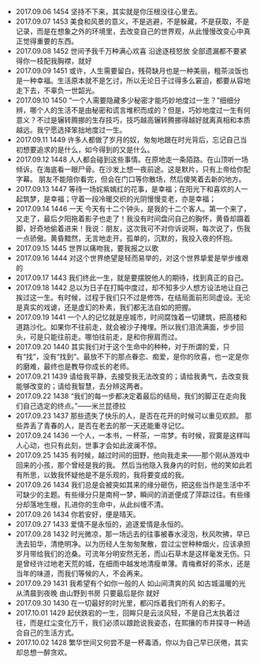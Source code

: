 - 2017.09.06 1454 坚持不下来，其实就是你压根没往心里去。
- 2017.09.07 1453 美食和风景的意义，不是逃避，不是躲藏，不是获取，不是记录，而是在想象之外的环境里，去改变自己的世界观，从此慢慢改变心中真正觉得重要的东西。
- 2017.09.08 1452 世间予我千万种满心欢喜 沿途逐枝怒放 全部遗漏都不要紧 得你一枝配我胸襟，就好
- 2017.09.09 1451 或许，人生需要留白，残荷缺月也是一种美丽，粗茶淡饭也是一种幸福。生活原本就不是乞讨，所以无论日子过得多么窘迫，都要从容地走下去，不辜负一世韶光。
- 2017.09.10 1450 “一个人需要隐藏多少秘密才能巧妙地度过一生？”细细分辨，哪个人的生活不是由秘密和谎言堆积而成的？但是，巧妙地度过一生有何意义？不过是辗转腾挪的生存技巧，技巧越高辗转腾挪得越好就离真相和本质越远。我宁愿选择笨拙地度过一生。
- 2017.09.11 1449 许多人都做了岁月的奴，匆匆地跟在时光背后，忘记自己当初想要追求的是什么，如今得到的又是什么。
- 2017.09.12 1448 人人都会碰到这些事情。在原地走一条陌路。在山顶听一场倾诉。在海底看一眼尸骨。在沙发上想一夜前途。这是默片，只有上帝给你配字幕。 朋友不能陪你看完，但会在门口等你散场，然后傻笑着去新的地方。
- 2017.09.13 1447 等待一场姹紫嫣红的花事，是幸福；在阳光下和喜欢的人一起筑梦，是幸福；守着一段冷暖交织的光阴慢慢变老，亦是幸福；
- 2017.09.14 1446 一天 今天有十二个钟头，是我的十二个客人。第一个来了，又走了，最后夕阳拖着影子也走了！我没有时间盘问自己的胸怀，黄昏却蹑着脚，好奇地偷着进来！我说：朋友，这次我可不对你诉说啊，每次说了，伤我一点骄傲。黄昏黯然，无言地走开。孤单的，沉默的，我投入夜的怀抱。
- 2017.09.15 1445 世界以痛吻我，要我报之以歌
- 2017.09.16 1444 对这个世界绝望是轻而易举的，对这个世界挚爱是举步维艰的
- 2017.09.17 1443 我们终此一生，就是要摆脱他人的期待，找到真正的自己。
- 2017.09.18 1442 总以为日子在打盹中度过，却不知多少人想方设法地让自己挨过这一生。有时候，过程于我们只不过是修饰，在结局面前形同虚设。无论是真实的戏谑，还是虚幻的朴素，我们都无法自如的把握。
- 2017.09.19 1441 一个人的记忆就是座城市，时间腐蚀着一切建筑，把高楼和道路沙化。如果你不往前走，就会被沙子掩埋。所以我们泪流满面，步步回头，可是只能往前走。哪怕往前走，是和你擦肩而过。
- 2017.09.20 1440 其实我们对于这个生命中的种种，对于所谓的爱，只有“找”，没有“找到”。最放不下的那点眷恋、痴爱，是你的欣喜，也一定是你的磨难，最终也是教导你成长的老师。
- 2017.09.21 1439 请给我平静，去接受我无法改变的；请给我勇气，去改变我能够改变的；请给我智慧，去分辨这两者。
- 2017.09.22 1438 “我们的每一步都决定着最后的结局，我们的脚正在走向我们自己选定的终点。”——米兰昆德拉
- 2017.09.23 1437 那些遗失了快乐的人，是否在花开的时候可以重见欢颜。 那些弄丢了青春的人，是否在老去的那一天还能重寻记忆。
- 2017.09.24 1436 一个人，一本书，一杯茶，一帘梦。有时候，寂寞是这样叫人心动，也只有此刻，世事才会如此波澜不惊。
- 2017.09.25 1435 有时候，越过时间的田野，他向我走来——那个刚从游戏中回来的小孩，那个曾经是我的我。 然后当他隐入我身内的时刻，他的笑如此若有所思，以致我怀疑他是不是乐观的，我将要变成的我。
- 2017.09.26 1434 我们总是会被突如其来的缘分砸伤，把这些当作是生活中不可缺少的主题。有些缘分只是南柯一梦，瞬间的消逝便成了萍踪过往。有些缘分却落地生根，扎进你的生命中，从此纠缠不清。
- 2017.09.26 1434 你若安好，便是晴天。
- 2017.09.27 1433 爱情不是永恒的，追逐爱情是永恒的。
- 2017.09.28 1432 时光微凉，那一场远去的往事被春水浸泡，秋风吹拂，早已洗去铅华，清绝明净。以为历经人生匆匆聚散，尝过尘世种种烟火，应该承担岁月带给我们的沧桑。可流年分明安然无恙，而山石草木是这样毫发无伤。只是曾经许过地老天荒的城，在细雨中越发地清瘦单薄。青梅煮好的茶水，还是当年的味道，而我们等候的人，不会再来。
- 2017.09.29 1431 我希望有个如你一般的人 如山间清爽的风 如古城温暖的光 从清晨到夜晚 由山野到书房 只要最后是你 就好
- 2017.09.30 1430 在一切最好的时光里，都闪烁着我们所有人的影子。
- 2017.10.01 1429 起伏跌宕的一生，回眸只是云淡风轻，不是自己太执着过往，而是红尘变化万千，我们必须以踉跄说我姿态，在熙攘的市井探寻一种适合自己的生活方式。
- 2017.10.02 1428 繁华世间又何尝不是一杯毒酒，你以为自己早已厌倦，其实却总想一醉贪欢。
